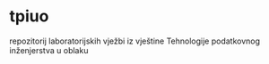 # tpiuo
repozitorij laboratorijskih vježbi iz vještine Tehnologije podatkovnog inženjerstva u oblaku
